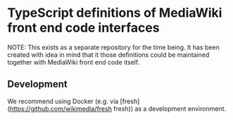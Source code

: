 # TypeScript definitions of MediaWiki front end code interfaces

NOTE: This exists as a separate repository for the time being. It has been created with idea in mind that it those definitions could be maintained together with MediaWiki front end code itself.

## Development

We recommend using Docker (e.g. via [fresh](https://github.com/wikimedia/fresh fresh)) as a development environment.

